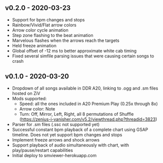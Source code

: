 ## v0.2.0 - 2020-03-23
- Support for bpm changes and stops
- Rainbow/Vivid/Flat arrow colors
- Arrow color cycle animation
- Step zone flashing to the beat animation
- Marvelous flashes when the arrows reach the targets
- Held freeze animation
- Global offset of -12 ms to better approximate white cab timing
- Fixed several simfile parsing issues that were causing certain songs to crash

## v0.1.0 - 2020-03-20
- Dropdown of all songs available in DDR A20, linking to .ogg and .sm files hosted on ZiV
- Mods supported:
  - Speed: all the ones included in A20 Premium Play (0.25x through 8x)
  - Arrow color: Note
  - Turn: Off, Mirror, Left, Right, all 8 permutations of Shuffle (https://zenius-i-vanisher.com/v5.2/viewthread.php?threadid=3823)
- Parser for .sm files (.ssc not supported yet)
- Successful constant bpm playback of a complete chart using GSAP timeline. Does not yet support bpm changes and stops
- Implement freeze arrows and shock arrows
- Support playback of audio simultaneously with chart, with play/pause/restart capabilities
- Initial deploy to smviewer-herokuapp.com